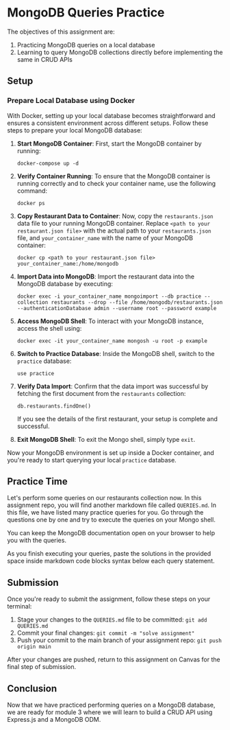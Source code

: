 # MongoDB Queries Practice

The objectives of this assignment are:

1. Practicing MongoDB queries on a local database
2. Learning to query MongoDB collections directly before implementing the same in CRUD APIs

## Setup

### Prepare Local Database using Docker

With Docker, setting up your local database becomes straightforward and ensures a consistent environment across different setups. Follow these steps to prepare your local MongoDB database:

1. **Start MongoDB Container**: First, start the MongoDB container by running:

   ```
   docker-compose up -d
   ```

2. **Verify Container Running**: To ensure that the MongoDB container is running correctly and to check your container name, use the following command:

   ```
   docker ps
   ```

3. **Copy Restaurant Data to Container**: Now, copy the `restaurants.json` data file to your running MongoDB container. Replace `<path to your restaurant.json file>` with the actual path to your `restaurants.json` file, and `your_container_name` with the name of your MongoDB container:

   ```
   docker cp <path to your restaurant.json file> your_container_name:/home/mongodb
   ```

4. **Import Data into MongoDB**: Import the restaurant data into the MongoDB database by executing:

   ```
   docker exec -i your_container_name mongoimport --db practice --collection restaurants --drop --file /home/mongodb/restaurants.json --authenticationDatabase admin --username root --password example
   ```

5. **Access MongoDB Shell**: To interact with your MongoDB instance, access the shell using:

   ```
   docker exec -it your_container_name mongosh -u root -p example
   ```

6. **Switch to Practice Database**: Inside the MongoDB shell, switch to the `practice` database:

   ```
   use practice
   ```

7. **Verify Data Import**: Confirm that the data import was successful by fetching the first document from the `restaurants` collection:

   ```
   db.restaurants.findOne()
   ```

   If you see the details of the first restaurant, your setup is complete and successful.

8. **Exit MongoDB Shell**: To exit the Mongo shell, simply type `exit`.

Now your MongoDB environment is set up inside a Docker container, and you're ready to start querying your local `practice` database.

## Practice Time

Let's perform some queries on our restaurants collection now. In this assignment repo, you will find another markdown file called `QUERIES.md`. In this file, we have listed many practice queries for you. Go through the questions one by one and try to execute the queries on your Mongo shell.

You can keep the MongoDB documentation open on your browser to help you with the queries.

As you finish executing your queries, paste the solutions in the provided space inside markdown code blocks syntax below each query statement.

## Submission

Once you're ready to submit the assignment, follow these steps on your terminal:

1. Stage your changes to the `QUERIES.md` file to be committed: `git add QUERIES.md`
2. Commit your final changes: `git commit -m "solve assignment"`
3. Push your commit to the main branch of your assignment repo: `git push origin main`

After your changes are pushed, return to this assignment on Canvas for the final step of submission.

## Conclusion

Now that we have practiced performing queries on a MongoDB database, we are ready for module 3 where we will learn to build a CRUD API using Express.js and a MongoDB ODM.
